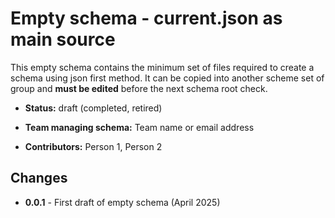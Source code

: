 # Empty schema - current.json as main source

This empty schema contains the minimum set of files required
to create a schema using json first method. It can be copied
into another scheme set of group and **must be edited** before
the next schema root check.

* **Status:**  draft (completed, retired)

* **Team managing schema:** Team name or email address

* **Contributors:** Person 1, Person 2

## Changes

* **0.0.1** - First draft of empty schema (April 2025)
